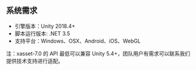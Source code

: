 <!-- docs/requires.md -->

## 系统需求

- 引擎版本：Unity 2018.4+
- 脚本运行版本: .NET 3.5
- 支持平台：Windows、OSX、Android、iOS、WebGL

注：xasset-7.0 的 API 最低可以兼容 Unity 5.4+，团队用户有需求可以联系我们提供技术支持进行适配。